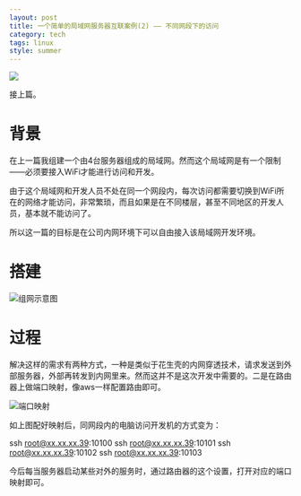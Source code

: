 ```yaml
---
layout: post
title: 一个简单的局域网服务器互联案例(2) —— 不同网段下的访问
category: tech
tags: linux
style: summer
---
```

![](https://cdn.kelu.org/blog/tags/linux.jpg)

接上篇。

# 背景

在上一篇我组建一个由4台服务器组成的局域网。然而这个局域网是有一个限制——必须要接入WiFi才能进行访问和开发。

由于这个局域网和开发人员不处在同一个网段内，每次访问都需要切换到WiFi所在的网络才能访问，非常繁琐，而且如果是在不同楼层，甚至不同地区的开发人员，基本就不能访问了。

所以这一篇的目标是在公司内网环境下可以自由接入该局域网开发环境。

# 搭建

![组网示意图](https://cdn.kelu.org/blog/2017/10/lan21.jpg)

# 过程

解决这样的需求有两种方式，一种是类似于花生壳的内网穿透技术，请求发送到外部服务器，外部再转发到内网里来。然而这并不是这次开发中需要的。二是在路由器上做端口映射，像aws一样配置路由即可。

![端口映射](https://cdn.kelu.org/blog/2017/10/lan22.jpg)

如上图配好映射后，同网段内的电脑访问开发机的方式变为：

ssh root@xx.xx.xx.39:10100
ssh root@xx.xx.xx.39:10101
ssh root@xx.xx.xx.39:10102
ssh root@xx.xx.xx.39:10103

今后每当服务器启动某些对外的服务时，通过路由器的这个设置，打开对应的端口映射即可。
